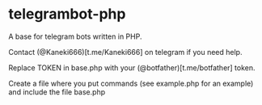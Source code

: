 # telegrambot-php
A base for telegram bots written in PHP.

Contact (@Kaneki666)[t.me/Kaneki666] on telegram if you need help.

Replace TOKEN in base.php with your (@botfather)[t.me/botfather] token.

Create a file where you put commands (see example.php for an example) and include the file base.php
